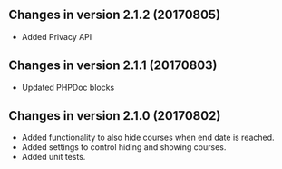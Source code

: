 Changes in version 2.1.2 (20170805)
-----------------------------------
- Added Privacy API

Changes in version 2.1.1 (20170803)
-----------------------------------
- Updated PHPDoc blocks

Changes in version 2.1.0 (20170802)
-----------------------------------
- Added functionality to also hide courses when end date is reached.
- Added settings to control hiding and showing courses.
- Added unit tests.
